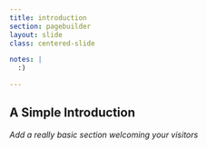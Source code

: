 ```yaml
---
title: introduction
section: pagebuilder
layout: slide
class: centered-slide

notes: |
  :)

---
```


## A Simple Introduction

_Add a really basic section welcoming your visitors_